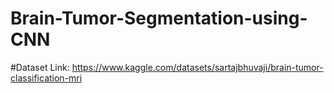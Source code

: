 # Brain-Tumor-Segmentation-using-CNN
#Dataset Link: https://www.kaggle.com/datasets/sartajbhuvaji/brain-tumor-classification-mri
